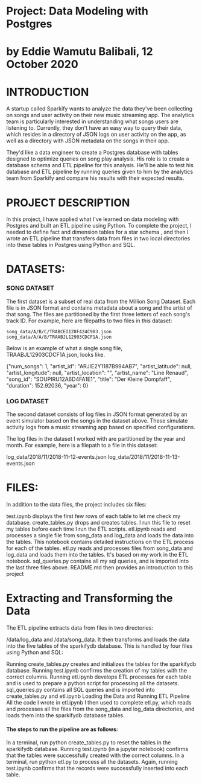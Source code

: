 # Project: Data Modeling with Postgres
# by Eddie Wamutu Balibali, 12 October 2020

 # INTRODUCTION
A startup called Sparkify wants to analyze the data they've been collecting on songs and user activity on their new music streaming app. The analytics team is particularly interested in understanding what songs users are listening to. Currently, they don't have an easy way to query their data, which resides in a directory of JSON logs on user activity on the app, as well as a directory with JSON metadata on the songs in their app.

They'd like a data engineer to create a Postgres database with tables designed to optimize queries on song play analysis. His role is to create a database schema and ETL pipeline for this analysis. He'll be able to test his database and ETL pipeline by running queries given to him by the analytics team from Sparkify and compare his results with their expected results.

# PROJECT DESCRIPTION
In this project, I have applied what I've learned on data modeling with Postgres and built an ETL pipeline using Python. To complete the project, I needed to define fact and dimension tables for a star schema , and then I wrote an ETL pipeline that transfers data from files in two local directories into these tables in Postgres using Python and SQL.

# DATASETS:

### SONG DATASET
The first dataset is a subset of real data from the Million Song Dataset. Each file is in JSON format and contains metadata about a song and the artist of that song. The files are partitioned by the first three letters of each song's track ID. For example, here are filepaths to two files in this dataset:

`song_data/A/B/C/TRABCEI128F424C983.json` 
`song_data/A/A/B/TRAABJL12903CDCF1A.json`

Below is an example of what a single song file, TRAABJL12903CDCF1A.json, looks like.

{"num_songs": 1, "artist_id": "ARJIE2Y1187B994AB7", "artist_latitude": null, "artist_longitude": null, "artist_location": "", "artist_name": "Line Renaud", "song_id": "SOUPIRU12A6D4FA1E1", "title": "Der Kleine Dompfaff", "duration": 152.92036, "year": 0}

### LOG DATASET
The second dataset consists of log files in JSON format generated by an event simulator based on the songs in the dataset above. These simulate activity logs from a music streaming app based on specified configurations.

The log files in the dataset I  worked with are partitioned by the year and month. For example, here is a filepath to a file in this dataset:

log_data/2018/11/2018-11-12-events.json log_data/2018/11/2018-11-13-events.json


# FILES:
In addition to the data files, the project includes six files:

test.ipynb displays the first few rows of each table to let me check my database.
create_tables.py drops and creates tables. I run this file to reset my tables before each time I run the ETL scripts.
etl.ipynb reads and processes a single file from song_data and log_data and loads the data into the tables. This notebook contains detailed instructions on the ETL process for each of the tables.
etl.py reads and processes files from song_data and log_data and loads them into the tables. It's based on my work in the ETL notebook.
sql_queries.py contains all my sql queries, and is imported into the last three files above.
README.md then provides an introduction to this project


# Extracting and Transforming the Data
The ETL pipeline extracts data from files in two directories:

/data/log_data and
/data/song_data.
It then transforms and loads the data into the five tables of the sparkifydb database. This is handled by four files using Python and SQL:

Running create_tables.py creates and initializes the tables for the sparkifydb database.
Running test.ipynb confirms the creation of my tables with the correct columns.
Running etl.ipynb develops ETL processes for each table and is used to prepare a python script for processing all the datasets.
sql_queries.py contains all SQL queries and is imported into create_tables.py and etl.ipynb
Loading the Data and Running ETL Pipeline
All the code I wrote in etl.ipynb I then used to complete etl.py, which reads and processes all the files from the song_data and log_data directories, and loads them into the sparkifydb database tables.

#### The steps to run the pipeline are as follows:

In a terminal, run python create_tables.py to reset the tables in the sparkifydb database.
Running test.ipynb (in a jupyter notebook) confirms that the tables were successfully created with the correct columns.
In a terminal, run python etl.py to process all the datasets.
Again, running test.ipynb confirms that the records were successfully inserted into each table.
